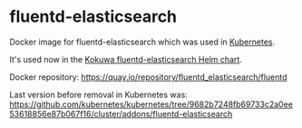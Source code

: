 # fluentd-elasticsearch

Docker image for fluentd-elasticsearch which was used in [Kubernetes](https://github.com/kubernetes/kubernetes).

It's used now in the [Kokuwa fluentd-elasticsearch Helm chart](https://github.com/kokuwaio/helm-charts/tree/main/charts/fluentd-elasticsearch).

Docker repository: <https://quay.io/repository/fluentd_elasticsearch/fluentd>

Last version before removal in Kubernetes was: <https://github.com/kubernetes/kubernetes/tree/9682b7248fb69733c2a0ee53618856e87b067f16/cluster/addons/fluentd-elasticsearch>
